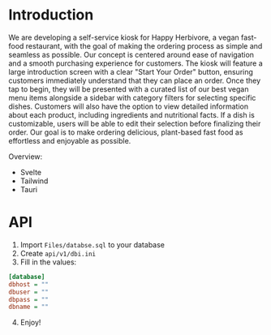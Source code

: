 # Introduction

We are developing a self-service kiosk for Happy Herbivore, a vegan fast-food restaurant, with the goal of making the ordering process as simple and seamless as possible. Our concept is centered around ease of navigation and a smooth purchasing experience for customers.
The kiosk will feature a large introduction screen with a clear "Start Your Order" button, ensuring customers immediately understand that they can place an order. Once they tap to begin, they will be presented with a curated list of our best vegan menu items alongside a sidebar with category filters for selecting specific dishes.
Customers will also have the option to view detailed information about each product, including ingredients and nutritional facts. If a dish is customizable, users will be able to edit their selection before finalizing their order. Our goal is to make ordering delicious, plant-based fast food as effortless and enjoyable as possible.

Overview:

- Svelte
- Tailwind
- Tauri

# API

1. Import `Files/databse.sql` to your database
2. Create `api/v1/dbi.ini`
3. Fill in the values:

```ini
[database]
dbhost = ""
dbuser = ""
dbpass = ""
dbname = ""
```

4. Enjoy!
